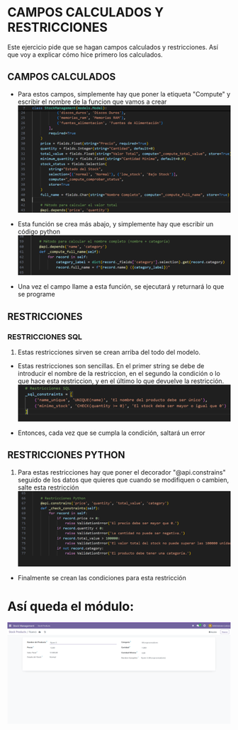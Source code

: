 # CAMPOS CALCULADOS Y RESTRICCIONES

Este ejercicio pide que se hagan campos calculados y restricciones. Así que voy a explicar cómo hice primero los calculados.

## CAMPOS CALCULADOS

- Para estos campos, simplemente hay que poner la etiqueta "Compute" y escribir el nombre de la funcion que vamos a crear
![alt text](image.png)

- Esta función se crea más abajo, y simplemente hay que escribir un código python
![alt text](image-1.png)

- Una vez el campo llame a esta función, se ejecutará y returnará lo que se programe

## RESTRICCIONES

### **RESTRICCIONES SQL**

1) Estas restricciones sirven se crean arriba del todo del modelo.
- Estas restricciones son sencillas. En el primer string se debe de introducir el nombre de la restriccion, en el segundo la condición o lo que hace esta restriccion, y en el último lo que devuelve la restricción.
![alt text](image-2.png)

- Entonces, cada vez que se cumpla la condición, saltará un error

## **RESTRICCIONES PYTHON**

1) Para estas restricciones hay que poner el decorador "@api.constrains" seguido de los datos que quieres que cuando se modifiquen o cambien, salte esta restricción
![alt text](image-3.png)

- Finalmente se crean las condiciones para esta restricción

# Así queda el módulo: 
![alt text](image-4.png)